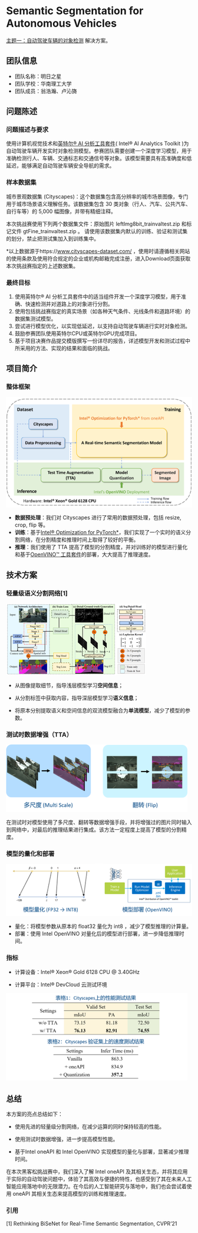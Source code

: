 # Semantic Segmentation for Autonomous Vehicles

[主题一：自动驾驶车辆的对象检测](www.dev4one.com) 解决方案。

## 团队信息

- 团队名称：明日之星 
- 团队学校：华南理工大学
- 团队成员：翁浩瀚、卢沁旖

## 问题陈述

### 问题描述与要求 

使用计算机视觉技术和[英特尔® AI 分析工具套件](https://www.intel.com/content/www/us/en/developer/tools/oneapi/ai-analytics-toolkit.html)( Intel® AI Analytics Toolkit )为自动驾驶车辆开发实时对象检测模型。参赛团队需要创建一个深度学习模型，用于准确检测行人、车辆、交通标志和交通信号等对象。该模型需要具有高准确度和低延迟，能够满足自动驾驶车辆安全导航的需求。 

### 样本数据集

城市景观数据集 (Cityscapes)：这个数据集包含高分辨率的城市场景图像，专门用于城市场景语义理解任务。该数据集包含 30 类对象（行人、汽车、公共汽车、自行车等）的 5,000 幅图像，并带有精细注释。

本次挑战赛使用下列两个数据集文件：原始图片 leftImg8bit_trainvaltest.zip 和标记文件 gtFine_trainvaltest.zip 。 请使用该数据集内默认的训练、验证和测试集的划分，禁止把测试集加入到训练集中。

*以上数据源于https://www.cityscapes-dataset.com/ ，使用时请遵循相关网站的使用条款及使用符合规定的企业或机构邮箱完成注册，进入Download页面获取本次挑战赛指定的上述数据集。 

### 最终目标

1. 使用英特尔® AI 分析工具套件中的适当组件开发一个深度学习模型，用于准确、快速检测并对道路上的对象进行分割。 
2. 使用包括挑战赛指定的真实场景（如各种天气条件、光线条件和道路环境）的数据集测试模型。 
3. 尝试进行模型优化，以实现低延迟，以支持自动驾驶车辆进行实时对象检测。 
4. 鼓励参赛团队使用英特尔CPU或英特尔GPU完成项目。 
5. 基于项目决赛作品提交模版撰写一份详尽的报告，详述模型开发和测试过程中所采用的方法、实现的结果和面临的挑战。 

## 项目简介

### 整体框架

<img src="assets/framework.png" alt="framework" style="zoom: 50%;" />

- **数据预处理**：我们对 Cityscapes 进行了常用的数据预处理，包括 resize, crop, flip 等。
- **训练**：基于[Intel® Optimization for PyTorch*](https://www.intel.com/content/www/us/en/developer/tools/oneapi/optimization-for-pytorch.html)，我们实现了一个实时的语义分割网络，在分割精度和推理时间上取得了较好的平衡。
- **推理**：我们使用了 TTA 提高了模型的分割精度，并对训练好的模型进行量化和基于[OpenVINO™ 工具套件](https://www.intel.cn/content/www/us/en/developer/tools/openvino-toolkit/overview.html)的部署，大大提高了推理速度。

## 技术方案

### 轻量级语义分割网络[1]

<img src="assets/model.png" alt="model" style="zoom: 50%;"  />

- 从图像提取细节，指导浅层模型学习**空间信息**；
- 从分割标签中获取内容，指导深层模型学习**语义信息**；

- 将原本分别提取语义和空间信息的双流模型融合为**单流模型**，减少了模型的参数。

### 测试时数据增强（TTA）

<img src="assets/TTA.png" alt="TTA" style="zoom: 48%;" />

在测试时对模型使用了多尺度、翻转等数据增强手段，并将增强过的图片同时输入到网络中，对最后的推理结果进行集成。该方法一定程度上提高了模型的分割精度。

### 模型的量化和部署

<img src="assets/quant.png" alt="quant" style="zoom: 50%;" />

- 量化：将模型参数从原本的 float32 量化为 int8 ，减少了模型推理的计算量。
- 部署：使用 Intel OpenVINO 对量化后的模型进行部署，进一步降低推理时间。

### 指标

- 计算设备：Intel® Xeon® Gold 6128 CPU @ 3.40GHz

- 计算平台：Intel® DevCloud 云测试环境

<img src="assets/table.png" alt="table" style="zoom:48%;" />

## 总结

本方案的亮点总结如下：

- 使用先进的轻量级分割网络，在减少运算的同时保持较高的性能。

- 使用测试时数据增强，进一步提高模型性能。

- 基于Intel oneAPI 和 Intel OpenVINO 实现模型的量化与部署，显著减少推理时间。

在本次黑客松挑战赛中，我们深入了解 Intel oneAPI 及其相关生态，并将其应用于实际的自动驾驶问题中，体验了其高效与便捷的特性，也感受到了其在未来人工智能应用落地中的无限潜力。在今后的人工智能研究与落地中，我们也会尝试着使用 oneAPI 其相关生态来提高模型的训练和推理速度。

###  引用

[1] Rethinking BiSeNet for Real-Time Semantic Segmentation, CVPR’21

